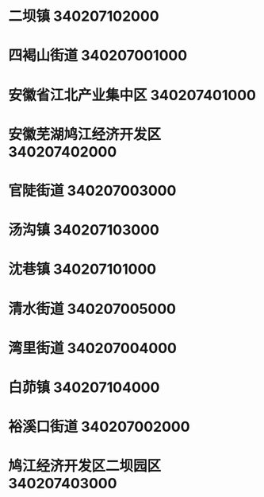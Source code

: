 # 二坝镇 340207102000
# 四褐山街道 340207001000
# 安徽省江北产业集中区 340207401000
# 安徽芜湖鸠江经济开发区 340207402000
# 官陡街道 340207003000
# 汤沟镇 340207103000
# 沈巷镇 340207101000
# 清水街道 340207005000
# 湾里街道 340207004000
# 白茆镇 340207104000
# 裕溪口街道 340207002000
# 鸠江经济开发区二坝园区 340207403000
